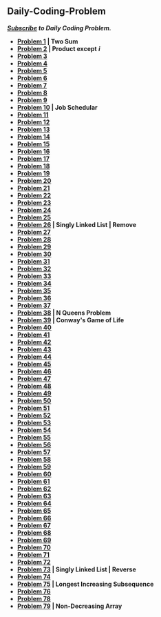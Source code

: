 ## Daily-Coding-Problem
***[Subscribe]( https://www.dailycodingproblem.com/) to Daily Coding Problem.***

- **[Problem 1](https://github.com/theInvincible/Daily-Coding-Problem/blob/master/Problems/Problem%201.md) | Two Sum**
- **[Problem 2](https://github.com/theInvincible/Daily-Coding-Problem/blob/master/Problems/Problem%202.md) | Product except** ***i***  
- **[Problem 3](https://github.com/theInvincible/Daily-Coding-Problem/blob/master/Problems/Problem%203.md)**  
- **[Problem 4](https://github.com/theInvincible/Daily-Coding-Problem/blob/master/Problems/Problem%204.md)**  
- **[Problem 5](https://github.com/theInvincible/Daily-Coding-Problem/blob/master/Problems/Problem%205.md)**
- **[Problem 6](https://github.com/theInvincible/Daily-Coding-Problem/blob/master/Problems/Problem%206.md)**
- **[Problem 7](https://github.com/theInvincible/Daily-Coding-Problem/blob/master/Problems/Problem%207.md)**
- **[Problem 8](https://github.com/theInvincible/Daily-Coding-Problem/blob/master/Problems/Problem%208.md)**
- **[Problem 9](https://github.com/theInvincible/Daily-Coding-Problem/blob/master/Problems/Problem%209.md)**
- **[Problem 10](https://github.com/theInvincible/Daily-Coding-Problem/blob/master/Problems/Problem%2010.md) | Job Schedular**
- **[Problem 11](https://github.com/theInvincible/Daily-Coding-Problem/blob/master/Problems/Problem%2011.md)**
- **[Problem 12](https://github.com/theInvincible/Daily-Coding-Problem/blob/master/Problems/Problem%2012.md)**
- **[Problem 13](https://github.com/theInvincible/Daily-Coding-Problem/blob/master/Problems/Problem%2013.md)**
- **[Problem 14](https://github.com/theInvincible/Daily-Coding-Problem/blob/master/Problems/Problem%2014.md)**
- **[Problem 15](https://github.com/theInvincible/Daily-Coding-Problem/blob/master/Problems/Problem%2015.md)**
- **[Problem 16](https://github.com/theInvincible/Daily-Coding-Problem/blob/master/Problems/Problem%2016.md)**
- **[Problem 17](https://github.com/theInvincible/Daily-Coding-Problem/blob/master/Problems/Problem%2017.md)**
- **[Problem 18](https://github.com/theInvincible/Daily-Coding-Problem/blob/master/Problems/Problem%2018.md)**
- **[Problem 19](https://github.com/theInvincible/Daily-Coding-Problem/blob/master/Problems/Problem%2019.md)**
- **[Problem 20](https://github.com/theInvincible/Daily-Coding-Problem/blob/master/Problems/Problem%2020.md)**
- **[Problem 21](https://github.com/theInvincible/Daily-Coding-Problem/blob/master/Problems/Problem%2021.md)**
- **[Problem 22](https://github.com/theInvincible/Daily-Coding-Problem/blob/master/Problems/Problem%2022.md)**
- **[Problem 23](https://github.com/theInvincible/Daily-Coding-Problem/blob/master/Problems/Problem%2023.md)**
- **[Problem 24](https://github.com/theInvincible/Daily-Coding-Problem/blob/master/Problems/Problem%2024.md)**
- **[Problem 25](https://github.com/theInvincible/Daily-Coding-Problem/blob/master/Problems/Problem%2025.md)**
- **[Problem 26](https://github.com/theInvincible/Daily-Coding-Problem/blob/master/Problems/Problem%2026.md) | Singly Linked List | Remove**
- **[Problem 27](https://github.com/theInvincible/Daily-Coding-Problem/blob/master/Problems/Problem%2027.md)**
- **[Problem 28](https://github.com/theInvincible/Daily-Coding-Problem/blob/master/Problems/Problem%2028.md)**
- **[Problem 29](https://github.com/theInvincible/Daily-Coding-Problem/blob/master/Problems/Problem%2029.md)**
- **[Problem 30](https://github.com/theInvincible/Daily-Coding-Problem/blob/master/Problems/Problem%2030.md)**
- **[Problem 31](https://github.com/theInvincible/Daily-Coding-Problem/blob/master/Problems/Problem%2031.md)**
- **[Problem 32](https://github.com/theInvincible/Daily-Coding-Problem/blob/master/Problems/Problem%2032.md)**
- **[Problem 33](https://github.com/theInvincible/Daily-Coding-Problem/blob/master/Problems/Problem%2033.md)**
- **[Problem 34](https://github.com/theInvincible/Daily-Coding-Problem/blob/master/Problems/Problem%2034.md)**
- **[Problem 35](https://github.com/theInvincible/Daily-Coding-Problem/blob/master/Problems/Problem%2035.md)**
- **[Problem 36](https://github.com/theInvincible/Daily-Coding-Problem/blob/master/Problems/Problem%2036.md)**
- **[Problem 37](https://github.com/theInvincible/Daily-Coding-Problem/blob/master/Problems/Problem%2037.md)**
- **[Problem 38](https://github.com/theInvincible/Daily-Coding-Problem/blob/master/Problems/Problem%2038.md) | N Queens Problem**
- **[Problem 39](https://github.com/theInvincible/Daily-Coding-Problem/blob/master/Problems/Problem%2039.md) | Conway's Game of Life**
- **[Problem 40](https://github.com/theInvincible/Daily-Coding-Problem/blob/master/Problems/Problem%2040.md)**
- **[Problem 41](https://github.com/theInvincible/Daily-Coding-Problem/blob/master/Problems/Problem%2041.md)**
- **[Problem 42](https://github.com/theInvincible/Daily-Coding-Problem/blob/master/Problems/Problem%2042.md)**
- **[Problem 43](https://github.com/theInvincible/Daily-Coding-Problem/blob/master/Problems/Problem%2043.md)**
- **[Problem 44](https://github.com/theInvincible/Daily-Coding-Problem/blob/master/Problems/Problem%2044.md)**
- **[Problem 45](https://github.com/theInvincible/Daily-Coding-Problem/blob/master/Problems/Problem%2045.md)**
- **[Problem 46](https://github.com/theInvincible/Daily-Coding-Problem/blob/master/Problems/Problem%2046.md)**
- **[Problem 47](https://github.com/theInvincible/Daily-Coding-Problem/blob/master/Problems/Problem%2047.md)**
- **[Problem 48](https://github.com/theInvincible/Daily-Coding-Problem/blob/master/Problems/Problem%2048.md)**
- **[Problem 49](https://github.com/theInvincible/Daily-Coding-Problem/blob/master/Problems/Problem%2049.md)**
- **[Problem 50](https://github.com/theInvincible/Daily-Coding-Problem/blob/master/Problems/Problem%2050.md)**
- **[Problem 51](https://github.com/theInvincible/Daily-Coding-Problem/blob/master/Problems/Problem%2051.md)**
- **[Problem 52](https://github.com/theInvincible/Daily-Coding-Problem/blob/master/Problems/Problem%2052.md)**
- **[Problem 53](https://github.com/theInvincible/Daily-Coding-Problem/blob/master/Problems/Problem%2053.md)**
- **[Problem 54](https://github.com/theInvincible/Daily-Coding-Problem/blob/master/Problems/Problem%2054.md)**
- **[Problem 55](https://github.com/theInvincible/Daily-Coding-Problem/blob/master/Problems/Problem%2055.md)**
- **[Problem 56](https://github.com/theInvincible/Daily-Coding-Problem/blob/master/Problems/Problem%2056.md)**
- **[Problem 57](https://github.com/theInvincible/Daily-Coding-Problem/blob/master/Problems/Problem%2057.md)**
- **[Problem 58](https://github.com/theInvincible/Daily-Coding-Problem/blob/master/Problems/Problem%2058.md)**
- **[Problem 59](https://github.com/theInvincible/Daily-Coding-Problem/blob/master/Problems/Problem%2059.md)**
- **[Problem 60](https://github.com/theInvincible/Daily-Coding-Problem/blob/master/Problems/Problem%2060.md)**
- **[Problem 61](https://github.com/theInvincible/Daily-Coding-Problem/blob/master/Problems/Problem%2061.md)**
- **[Problem 62](https://github.com/theInvincible/Daily-Coding-Problem/blob/master/Problems/Problem%2062.md)**
- **[Problem 63](https://github.com/theInvincible/Daily-Coding-Problem/blob/master/Problems/Problem%2063.md)**
- **[Problem 64](https://github.com/theInvincible/Daily-Coding-Problem/blob/master/Problems/Problem%2064.md)**
- **[Problem 65](https://github.com/theInvincible/Daily-Coding-Problem/blob/master/Problems/Problem%2065.md)**
- **[Problem 66](https://github.com/theInvincible/Daily-Coding-Problem/blob/master/Problems/Problem%2066.md)**
- **[Problem 67](https://github.com/theInvincible/Daily-Coding-Problem/blob/master/Problems/Problem%2067.md)**
- **[Problem 68](https://github.com/theInvincible/Daily-Coding-Problem/blob/master/Problems/Problem%2068.md)**
- **[Problem 69](https://github.com/theInvincible/Daily-Coding-Problem/blob/master/Problems/Problem%2069.md)**
- **[Problem 70](https://github.com/theInvincible/Daily-Coding-Problem/blob/master/Problems/Problem%2070.md)**
- **[Problem 71](https://github.com/theInvincible/Daily-Coding-Problem/blob/master/Problems/Problem%2071.md)**
- **[Problem 72](https://github.com/theInvincible/Daily-Coding-Problem/blob/master/Problems/Problem%2072.md)**
- **[Problem 73](https://github.com/theInvincible/Daily-Coding-Problem/blob/master/Problems/Problem%2073.md) | Singly Linked List | Reverse**
- **[Problem 74](https://github.com/theInvincible/Daily-Coding-Problem/blob/master/Problems/Problem%2074.md)**
- **[Problem 75](https://github.com/theInvincible/Daily-Coding-Problem/blob/master/Problems/Problem%2075.md) | Longest Increasing Subsequence**
- **[Problem 76](https://github.com/theInvincible/Daily-Coding-Problem/blob/master/Problems/Problem%2076.md)**
- **[Problem 78](https://github.com/theInvincible/Daily-Coding-Problem/blob/master/Problems/Problem%2078.md)**
- **[Problem 79](https://github.com/theInvincible/Daily-Coding-Problem/blob/master/Problems/Problem%2079.md) | Non-Decreasing Array**
